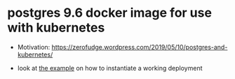 # postgres 9.6 docker image for use with kubernetes

* Motivation: https://zerofudge.wordpress.com/2019/05/10/postgres-and-kubernetes/

* look at [the example](./example.yml) on how to instantiate a working deployment

